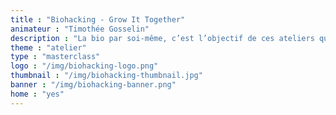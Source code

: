 ```yaml
---
title : "Biohacking - Grow It Together"
animateur : "Timothée Gosselin"
description : "La bio par soi-même, c’est l’objectif de ces ateliers qui vous amèneront à manipuler bactéries et molécules pour mieux interragir avec le monde vivant qui nous entoure."
theme : "atelier"
type : "masterclass"
logo : "/img/biohacking-logo.png"
thumbnail : "/img/biohacking-thumbnail.jpg"
banner : "/img/biohacking-banner.png"
home : "yes"
---
```

